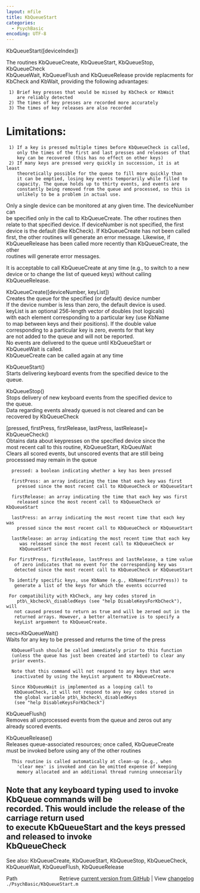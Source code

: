 ```yaml
---
layout: mfile
title: KbQueueStart
categories:
  - PsychBasic
encoding: UTF-8
---
```


 KbQueueStart([deviceIndex])  

 The routines KbQueueCreate, KbQueueStart, KbQueueStop, KbQueueCheck  
  KbQueueWait, KbQueueFlush and KbQueueRelease provide replacments for  
  KbCheck and KbWait, providing the following advantages:  

     1) Brief key presses that would be missed by KbCheck or KbWait  
        are reliably detected  
     2) The times of key presses are recorded more accurately  
     3) The times of key releases are also recorded  

#  Limitations:  

     1) If a key is pressed multiple times before KbQueueCheck is called,  
        only the times of the first and last presses and releases of that  
        key can be recovered (this has no effect on other keys)  
     2) If many keys are pressed very quickly in succession, it is at least  
        theoretically possible for the queue to fill more quickly than  
        it can be emptied, losing key events temporarily while filled to  
        capacity. The queue holds up to thirty events, and events are  
        constantly being removed from the queue and processed, so this is  
        unlikely to be a problem in actual use.  

 Only a single device can be monitored at any given time. The deviceNumber can  
  be specified only in the call to KbQueueCreate. The other routines then  
  relate to that specified device. If deviceNumber is not specified, the first  
  device is the default (like KbCheck). If KbQueueCreate has not been called  
  first, the other routines will generate an error message. Likewise, if  
  KbQueueRelease has been called more recently than KbQueueCreate, the other  
  routines will generate error messages.  

 It is acceptable to call KbQueueCreate at any time (e.g., to switch to a new  
  device or to change the list of queued keys) without calling KbQueueRelease.  

  KbQueueCreate([deviceNumber, keyList])  
      Creates the queue for the specified (or default) device number  
        If the device number is less than zero, the default device is used.  
      keyList is an optional 256-length vector of doubles (not logicals)  
        with each element corresponding to a particular key (use KbName  
        to map between keys and their positions). If the double value  
        corresponding to a particular key is zero, events for that key  
        are not added to the queue and will not be reported.  
      No events are delivered to the queue until KbQueueStart or  
        KbQueueWait is called.  
      KbQueueCreate can be called again at any time  

  KbQueueStart()  
      Starts delivering keyboard events from the specified device to the  
        queue.  

  KbQueueStop()  
      Stops delivery of new keyboard events from the specified device to  
        the queue.  
      Data regarding events already queued is not cleared and can be  
        recovered by KbQueueCheck  

 [pressed, firstPress, firstRelease, lastPress, lastRelease]=  
   KbQueueCheck()  
      Obtains data about keypresses on the specified device since the  
        most recent call to this routine, KbQueueStart, KbQueuWait  
      Clears all scored events, but unscored events that are still being  
        processsed may remain in the queue  

      pressed: a boolean indicating whether a key has been pressed  

      firstPress: an array indicating the time that each key was first  
        pressed since the most recent call to KbQueueCheck or KbQueueStart  

      firstRelease: an array indicating the time that each key was first  
        released since the most recent call to KbQueueCheck or KbQueueStart  

      lastPress: an array indicating the most recent time that each key was  
        pressed since the most recent call to KbQueueCheck or KbQueueStart  

      lastRelease: an array indicating the most recent time that each key  
         was released since the most recent call to KbQueueCheck or  
         KbQueueStart  

     For firstPress, firstRelease, lastPress and lastRelease, a time value  
       of zero indicates that no event for the corresponding key was  
       detected since the most recent call to KbQueueCheck or KbQueueStart  

     To identify specific keys, use KbName (e.g., KbName(firstPress)) to  
       generate a list of the keys for which the events occurred  

     For compatibility with KbCheck, any key codes stored in  
        ptb\_kbcheck\_disabledKeys (see "help DisableKeysForKbCheck"), will  
       not caused pressed to return as true and will be zeroed out in the  
       returned arrays. However, a better alternative is to specify a  
       keyList arguement to KbQueueCreate.  

 secs=KbQueueWait()  
      Waits for any key to be pressed and returns the time of the press  

      KbQueueFlush should be called immediately prior to this function  
      (unless the queue has just been created and started) to clear any  
      prior events.  

      Note that this command will not respond to any keys that were  
       inactivated by using the keyList argument to KbQueueCreate.  

      Since KbQueueWait is implemented as a looping call to  
       KbQueueCheck, it will not respond to any key codes stored in  
       the global variable ptb\_kbcheck\_disabledKeys  
       (see "help DisableKeysForKbCheck")  

 KbQueueFlush()  
      Removes all unprocessed events from the queue and zeros out any  
       already scored events.  

 KbQueueRelease()  
      Releases queue-associated resources; once called, KbQueueCreate  
        must be invoked before using any of the other routines  

      This routine is called automatically at clean-up (e.g., when  
        'clear mex' is invoked and can be omitted expense of keeping  
        memory allocated and an additional thread running unnecesarily  

 Note that any keyboard typing used to invoke KbQueue commands will be  
  recorded. This would include the release of the carriage return used  
  to execute KbQueueStart and the keys pressed and released to invoke  
  KbQueueCheck  
----  

 See also: KbQueueCreate, KbQueueStart, KbQueueStop, KbQueueCheck,  
            KbQueueWait, KbQueueFlush, KbQueueRelease  


<div class="code_header" style="text-align:right;">
  <span style="float:left;">Path&nbsp;&nbsp;</span> <span class="counter">Retrieve <a href=
  "https://raw.github.com/Psychtoolbox-3/Psychtoolbox-3/beta/./PsychBasic/KbQueueStart.m">current version from GitHub</a> | View <a href=
  "https://github.com/Psychtoolbox-3/Psychtoolbox-3/commits/beta/./PsychBasic/KbQueueStart.m">changelog</a></span>
</div>
<div class="code">
  <code>./PsychBasic/KbQueueStart.m</code>
</div>
